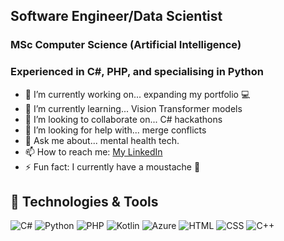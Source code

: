 ## Software Engineer/Data Scientist
### MSc Computer Science (Artificial Intelligence)
### Experienced in C#, PHP, and specialising in Python

- 🔭 I’m currently working on... expanding my portfolio 💻
- 🌱 I’m currently learning... Vision Transformer models
- 👯 I’m looking to collaborate on... C# hackathons
- 🤔 I’m looking for help with... merge conflicts
- 💬 Ask me about... mental health tech.
- 📫 How to reach me: [My LinkedIn](https://linkedin.com/in/henryaward)
- ⚡ Fun fact: I currently have a moustache 🥸
  
## 🔧 Technologies & Tools
![C#](https://img.shields.io/badge/C%23-C%23?style=flat&logo=C%23&color=%23000000)
![Python](https://img.shields.io/badge/Python-Python?style=flat&logo=Python&color=%23000000)
![PHP](https://img.shields.io/badge/PHP-PHP?style=flat&logo=PHP&color=%23000000)
![Kotlin](https://img.shields.io/badge/Kotlin-Kotlin?style=flat&logo=Kotlin&color=%23000000)
![Azure](https://img.shields.io/badge/Azure-Azure?style=flat&logo=Azure&color=%23000000)
![HTML](https://img.shields.io/badge/HTML-HTML?style=flat&logo=HTML&color=%23000000)
![CSS](https://img.shields.io/badge/CSS-CSS?style=flat&logo=CSS&color=%23000000)
![C++](https://img.shields.io/badge/C++-C++?style=flat&logo=C++&color=%23000000)
<!--
**kudosscience/kudosscience** is a ✨ _special_ ✨ repository because its `README.md` (this file) appears on your GitHub profile.

Here are some ideas to get you started:

- 🔭 I’m currently working on ...
- 🌱 I’m currently learning ...
- 👯 I’m looking to collaborate on ...
- 🤔 I’m looking for help with ...
- 💬 Ask me about ...
- 📫 How to reach me: ...
- 😄 Pronouns: ...
- ⚡ Fun fact: ...
-->
